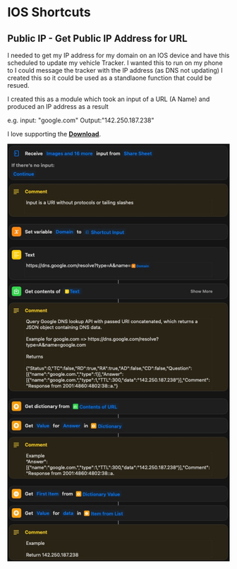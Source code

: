 # IOS Shortcuts
## Public IP - Get Public IP Address for URL

I needed to get my IP address for my domain on an IOS device and have this scheduled to update my vehicle Tracker.
I wanted this to run on my phone to I could message the tracker with the IP address (as DNS not updating)
I created this so it could be used as a standlaone function that could be resued.

I created this as a module which took an input of a URL (A Name) and produced an IP address as a result

e.g. input: "google.com" Output:"142.250.187.238"

I love supporting the **[Download](https://github.com/sebrighte/IOS_Shortcuts/raw/main/PublicIP.shortcut)**.

![alt text](https://github.com/sebrighte/IOS_Shortcuts/blob/main/image.jpg?raw=true)
